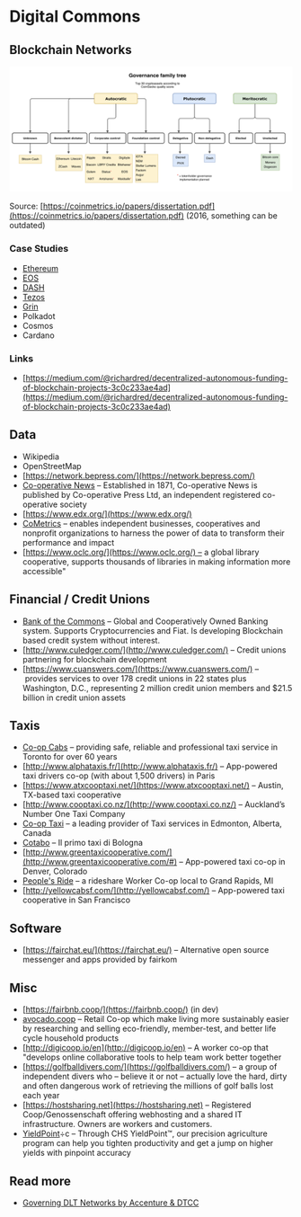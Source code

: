 # Digital Commons

## Blockchain Networks

![](../.gitbook/assets/image%20%284%29.png)

Source: [https://coinmetrics.io/papers/dissertation.pdf](https://coinmetrics.io/papers/dissertation.pdf) \(2016, something can be outdated\)

### Case Studies

* [Ethereum](ethereum/)
* [EOS](eos.md)
* [DASH](dash.md)
* [Tezos](tezos.md)
* [Grin](grin.md)
* Polkadot
* Cosmos
* Cardano

### Links

* [https://medium.com/@richardred/decentralized-autonomous-funding-of-blockchain-projects-3c0c233ae4ad](https://medium.com/@richardred/decentralized-autonomous-funding-of-blockchain-projects-3c0c233ae4ad)

## Data

* Wikipedia
* OpenStreetMap
* [https://network.bepress.com/](https://network.bepress.com/)
* [Co-operative News](https://www.thenews.coop/) – Established in 1871, Co-operative News is published by Co-operative Press Ltd, an independent registered co-operative society
* [https://www.edx.org/](https://www.edx.org/)
* [CoMetrics](https://www.cometrics.com/) – enables independent businesses, cooperatives and nonprofit organizations to harness the power of data to transform their performance and impact
* [https://www.oclc.org/](https://www.oclc.org/) – a global library cooperative, supports thousands of libraries in making information more accessible"

## Financial / Credit Unions

* [Bank of the Commons](https://bankofthecommons.coop) – Global and Cooperatively Owned Banking system. Supports Cryptocurrencies and Fiat. Is developing Blockchain based credit system without interest.
* [http://www.culedger.com/](http://www.culedger.com/) – Credit unions partnering for blockchain development
* [https://www.cuanswers.com/](https://www.cuanswers.com/) – provides services to over 178 credit unions in 22 states plus Washington, D.C., representing 2 million credit union members and $21.5 billion in credit union assets

## Taxis

* [Co-op Cabs](http://www.co-opcabs.com/) – providing safe, reliable and professional taxi service in Toronto for over 60 years
* [http://www.alphataxis.fr/](http://www.alphataxis.fr/) – App-powered taxi drivers co-op \(with about 1,500 drivers\) in Paris
* [https://www.atxcooptaxi.net/](https://www.atxcooptaxi.net/) – Austin, TX-based taxi cooperative
* [http://www.cooptaxi.co.nz/](http://www.cooptaxi.co.nz/) – Auckland’s Number One Taxi Company
* [Co-op Taxi](http://co-optaxi.com/) – a leading provider of Taxi services in Edmonton, Alberta, Canada
* [Cotabo](http://www.cotabo.it/) – Il primo taxi di Bologna
* [http://www.greentaxicooperative.com/](http://www.greentaxicooperative.com/#) – App-powered taxi co-op in Denver, Colorado
* [People's Ride](http://peoplesride.coop/) – a rideshare Worker Co-op local to Grand Rapids, MI
* [http://yellowcabsf.com/](http://yellowcabsf.com/) – App-powered taxi cooperative in San Francisco

## Software

* [https://fairchat.eu/](https://fairchat.eu/) – Alternative open source messenger and apps provided by fairkom

## Misc

* [https://fairbnb.coop/](https://fairbnb.coop/) \(in dev\)
* [avocado.coop](https://view-awesome-table.com/-Kdg_bdUQoKSZTKnyLgq/avocado.coop) – Retail Co-op which make living more sustainably easier by researching and selling eco-friendly, member-test, and better life cycle household products
* [http://digicoop.io/en](http://digicoop.io/en) – A worker co-op that "develops online collaborative tools to help team work better together
* [https://golfballdivers.com/](https://golfballdivers.com/) – a group of independent divers who – believe it or not – actually love the hard, dirty and often dangerous work of retrieving the millions of golf balls lost each year
* [https://hostsharing.net](https://hostsharing.net) – Registered Coop/Genossenschaft offering webhosting and a shared IT infrastructure. Owners are workers and customers.
* [YieldPoint](http://www.chsmidwestcooperative.com/agronomy/precision-agriculture/)÷с – Through CHS YieldPoint™, our precision agriculture program can help you tighten productivity and get a jump on higher yields with pinpoint accuracy

## Read more

* [Governing DLT Networks by Accenture & DTCC](http://perspectives.dtcc.com/articles/governing-dlt-networks?utm_source=website&utm_medium=press_release&utm_campaign=dlt_governance_august_2019)

